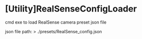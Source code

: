 # \[Utility\]RealSenseConfigLoader
cmd exe to load RealSense camera preset json file

json file path: > ./presets/RealSense_config.json
